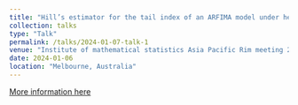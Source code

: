 ```yaml
---
title: "Hill’s estimator for the tail index of an ARFIMA model under heavy-tailed heteroscedastic noises"
collection: talks
type: "Talk"
permalink: /talks/2024-01-07-talk-1
venue: "Institute of mathematical statistics Asia Pacific Rim meeting 2024"
date: 2024-01-06
location: "Melbourne, Australia"
---
```


[More information here](http://ims-aprm2024.com)


